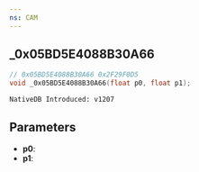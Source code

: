 ```yaml
---
ns: CAM
---
```

## _0x05BD5E4088B30A66

```c
// 0x05BD5E4088B30A66 0x2F29F0D5
void _0x05BD5E4088B30A66(float p0, float p1);
```

```
NativeDB Introduced: v1207
```

## Parameters
* **p0**:
* **p1**:
